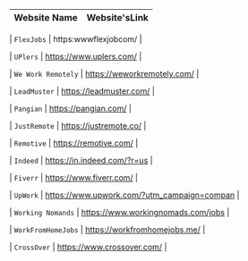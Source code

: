 |    Website Name     |  Website'sLink                                      |   
 ----------- | ------------| 


|    `FlexJobs`         |    https:wwwflexjobcom/                         |              


|    `UPlers`           |      https://www.uplers.com/                    |            
 

|   `We Work Remotely`  |       https://weworkremotely.com/                    |      

    
|    `LeadMuster`       |        https://leadmuster.com/                      |


|    `Pangian`          |         https://pangian.com/                        |


|    `JustRemote`       |        https://justremote.co/                       |


|    `Remotive`         |          https://remotive.com/                      |


|    `Indeed`           |         https://in.indeed.com/?r=us                 |
 

|    `Fiverr`           |         https://www.fiverr.com/                     |


|    `UpWork`           |         https://www.upwork.com/?utm_campaign=compan |
  


|   `Working Nomands`   |           https://www.workingnomads.com/jobs        |


|   `WorkFromHomeJobs`  |          https://workfromhomejobs.me/               |   
   

|   `CrossOver`         |          https://www.crossover.com/                 | 



   


